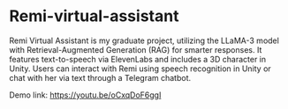 # Remi-virtual-assistant
Remi Virtual Assistant is my graduate project, utilizing the LLaMA-3 model with Retrieval-Augmented Generation (RAG) for smarter responses. It features text-to-speech via ElevenLabs and includes a 3D character in Unity. Users can interact with Remi using speech recognition in Unity or chat with her via text through a Telegram chatbot.

Demo link: https://youtu.be/oCxqDoF6ggI
